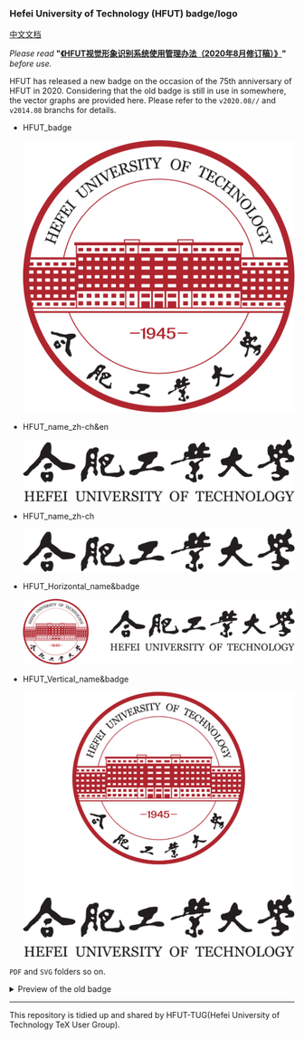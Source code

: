 ### Hefei University of Technology (HFUT) badge/logo

[中文文档](https://github.com/HFUTTUG/HFUT-badge/blob/main/README_zh-ch.md)

*Please read* **"[《HFUT视觉形象识别系统使用管理办法（2020年8月修订稿）》](http://www.hfut.edu.cn/xxgk1/gdbs.htm)"** *before use.*

HFUT has released a new badge on the occasion of the 75th anniversary of HFUT in 2020. Considering that the old badge is still in use in somewhere, the vector graphs are provided here. Please refer to the `v2020.08//` and `v2014.08` branchs for details.

* HFUT_badge

    ![HFUT_badge](https://github.com/HFUTTUG/HFUT-badge/raw/v2020.08///PNG/HFUT_badge.png)

* HFUT_name_zh-ch&en

    ![HFUT_name_zh-ch&en](https://github.com/HFUTTUG/HFUT-badge/raw/v2020.08///PNG/HFUT_name_zh-ch&en.png)

* HFUT_name_zh-ch

    ![HFUT_name_zh-ch](https://github.com/HFUTTUG/HFUT-badge/raw/v2020.08///PNG/HFUT_name_zh-ch.png)

* HFUT_Horizontal_name&badge

    ![HFUT_Horizontal_name&badge](https://github.com/HFUTTUG/HFUT-badge/raw/v2020.08///PNG/HFUT_Horizontal_name&badge.png)

* HFUT_Vertical_name&badge

    ![HFUT_Vertical_name&badge](https://github.com/HFUTTUG/HFUT-badge/raw/v2020.08///PNG/HFUT_Vertical_name&badge.png)

`PDF` and `SVG` folders so on. 

<details>
<summary>Preview of the old badge</summary>

* HFUT_badge

    ![HFUT_badge](https://github.com/HFUTTUG/HFUT-badge/raw/v2014.08/PNG/HFUT_badge.png)

* HFUT_name_zh-ch&en

    ![HFUT_name_zh-ch&en](https://github.com/HFUTTUG/HFUT-badge/raw/v2014.08/PNG/HFUT_name_zh-ch&en.png)

* HFUT_name_zh-ch

    ![HFUT_name_zh-ch](https://github.com/HFUTTUG/HFUT-badge/raw/v2014.08/PNG/HFUT_name_zh-ch.png)

* HFUT_Horizontal_name&badge

    ![HFUT_Horizontal_name&badge](https://github.com/HFUTTUG/HFUT-badge/raw/v2014.08/PNG/HFUT_Horizontal_name&badge.png)

* HFUT_Vertical_name&badge

    ![HFUT_Vertical_name&badge](https://github.com/HFUTTUG/HFUT-badge/raw/v2014.08/PNG/HFUT_Vertical_name&badge.png)


</details>

----
This repository is tidied up and shared by HFUT-TUG(Hefei University of Technology TeX User Group).
